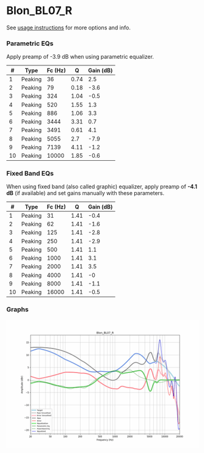 # Blon_BL07_R
See [usage instructions](https://github.com/jaakkopasanen/AutoEq#usage) for more options and info.

### Parametric EQs
Apply preamp of -3.9 dB when using parametric equalizer.

|   # | Type    |   Fc (Hz) |    Q |   Gain (dB) |
|-----|---------|-----------|------|-------------|
|   1 | Peaking |        36 | 0.74 |         2.5 |
|   2 | Peaking |        79 | 0.18 |        -3.6 |
|   3 | Peaking |       324 | 1.04 |        -0.5 |
|   4 | Peaking |       520 | 1.55 |         1.3 |
|   5 | Peaking |       886 | 1.06 |         3.3 |
|   6 | Peaking |      3444 | 3.31 |         0.7 |
|   7 | Peaking |      3491 | 0.61 |         4.1 |
|   8 | Peaking |      5055 | 2.7  |        -7.9 |
|   9 | Peaking |      7139 | 4.11 |        -1.2 |
|  10 | Peaking |     10000 | 1.85 |        -0.6 |

### Fixed Band EQs
When using fixed band (also called graphic) equalizer, apply preamp of **-4.1 dB** (if available) and set gains manually with these parameters.

|   # | Type    |   Fc (Hz) |    Q |   Gain (dB) |
|-----|---------|-----------|------|-------------|
|   1 | Peaking |        31 | 1.41 |        -0.4 |
|   2 | Peaking |        62 | 1.41 |        -1.6 |
|   3 | Peaking |       125 | 1.41 |        -2.8 |
|   4 | Peaking |       250 | 1.41 |        -2.9 |
|   5 | Peaking |       500 | 1.41 |         1.1 |
|   6 | Peaking |      1000 | 1.41 |         3.1 |
|   7 | Peaking |      2000 | 1.41 |         3.5 |
|   8 | Peaking |      4000 | 1.41 |        -0   |
|   9 | Peaking |      8000 | 1.41 |        -1.1 |
|  10 | Peaking |     16000 | 1.41 |        -0.5 |

### Graphs
![](./Blon_BL07_R.png)
